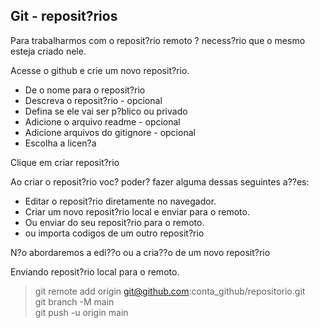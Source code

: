 Git - reposit?rios
---

Para trabalharmos com o reposit?rio remoto ? necess?rio que o mesmo esteja criado nele. 

Acesse o github e crie um novo reposit?rio. 

- De o nome para o reposit?rio
- Descreva o reposit?rio - opcional
- Defina se ele vai ser p?blico ou privado
- Adicione o arquivo readme - opcional
- Adicione arquivos do gitignore - opcional
- Escolha a licen?a

Clique em criar reposit?rio

Ao criar o reposit?rio voc? poder? fazer alguma dessas seguintes a??es:

* Editar o reposit?rio diretamente no navegador.
* Criar um novo reposit?rio local e enviar para o remoto.
* Ou enviar do seu reposit?rio para o remoto.
* ou importa codigos de um outro reposit?rio

N?o abordaremos a edi??o ou a cria??o de um novo reposit?rio

Enviando reposit?rio local para o remoto.

> git remote add origin git@github.com:conta_github/repositorio.git <br>
> git branch -M main<br>
> git push -u origin main

